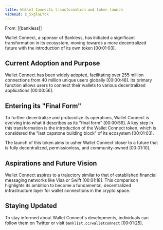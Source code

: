 ```yaml
---
title: Wallet Connects transformation and token launch
videoId: z_SxglGLYdk
---
```


From: [[bankless]] <br/> 

Wallet Connect, a sponsor of Bankless, has initiated a significant transformation in its ecosystem, moving towards a more decentralized future with the introduction of its own token <a class="yt-timestamp" data-t="00:01:03">[00:01:03]</a>.

## Current Adoption and Purpose
Wallet Connect has been widely adopted, facilitating over 255 million connections from 40 million unique users globally <a class="yt-timestamp" data-t="00:00:48">[00:00:48]</a>. Its primary function allows users to connect their wallets to various decentralized applications <a class="yt-timestamp" data-t="00:00:56">[00:00:56]</a>.

## Entering its "Final Form"
To further decentralize and protocolize its operations, Wallet Connect is evolving into what it describes as its "final form" <a class="yt-timestamp" data-t="00:00:59">[00:00:59]</a>. A key step in this transformation is the introduction of the Wallet Connect token, which is considered the "last capstone building block" of its ecosystem <a class="yt-timestamp" data-t="00:01:03">[00:01:03]</a>.

The launch of this token aims to usher Wallet Connect closer to a future that is fully decentralized, permissionless, and community-owned <a class="yt-timestamp" data-t="00:01:10">[00:01:10]</a>.

## Aspirations and Future Vision
Wallet Connect aspires to a trajectory similar to that of established financial messaging networks like Visa or Swift <a class="yt-timestamp" data-t="00:01:18">[00:01:18]</a>. This comparison highlights its ambition to become a fundamental, decentralized infrastructure layer for wallet connections in the crypto space.

## Staying Updated
To stay informed about Wallet Connect's developments, individuals can follow them on Twitter or visit `banklist.cc/walletconnect` <a class="yt-timestamp" data-t="00:01:25">[00:01:25]</a>.